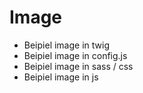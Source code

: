 # Image

- Beipiel image in twig
- Beipiel image in config.js
- Beipiel image in sass / css
- Beipiel image in js
